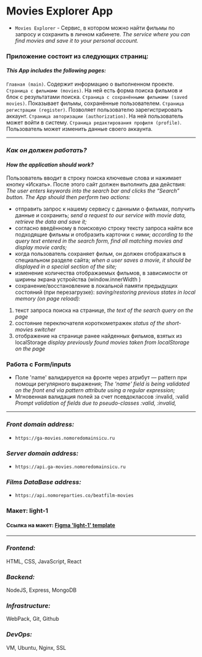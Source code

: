 # Movies Explorer App
- `Movies Explorer` - Сервис, в котором можно найти фильмы по запросу и сохранить в личном кабинете.
*The service where you can find movies and save it to your personal account.*

### Приложение состоит из следующих страниц:
#### *This App includes the following pages:*
`Главная (main)`. Содержит информацию о выполненном проекте.
`Страница с фильмами (movies)`. На ней есть форма поиска фильмов и блок с результатами поиска.
`Страница с сохранёнными фильмами (saved movies)`. Показывает фильмы, сохранённые пользователем.
`Страница регистрации (register)`. Позволяет пользователю зарегистрировать аккаунт.
`Страница авторизации (authorization)`. На ней пользователь может войти в систему.
`Страница редактирования профиля (profile)`. Пользователь может изменить данные своего аккаунта. 

--- 
### *Как он должен работать?*
#### *How the application should work?*
Пользователь вводит в строку поиска ключевые слова и нажимает кнопку «Искать». После этого сайт должен выполнить два действия:
*The user enters keywords into the search bar and clicks the “Search” button. The App should then perform two actions:*
- отправить запрос к нашему сервису с данными о фильмах, получить данные и сохранить;
*send a request to our service with movie data, retrieve the data and save it;*
- согласно введённому в поисковую строку тексту запроса найти все подходящие фильмы и отобразить карточки с ними;
*according to the query text entered in the search form, find all matching movies and display movie cards;*
- когда пользователь сохраняет фильм, он должен отображаться в специальном разделе сайта;
*when a user saves a movie, it should be displayed in a special section of the site;*
- изменение количества отображаемых фильмов, в зависимости от ширины экрана устройства (window.innerWidth )
- сохранение/восстановление в локальной памяти предыдущих состояний (при перезагрузке): 
*saving/restoring previous states in local memory (on page reload):*
1. текст запроса поиска на странице,
*the text of the search query on the page*
2. состояние переключателя короткометражек 
*status of the short-movies switcher*
3. отображение на странице ранее найденных фильмов, взятых из localStorage
*display previously found movies taken from localStorage on the page*

### Работа с Form/inputs
- Поле 'name' валидируется на фронте через атрибут — pattern при помощи регулярного выражения; 
*The 'name' field is being validated on the front end via pattern attribute using a regular expression;*
- Мгновенная валидация полей за счет псевдоклассов :invalid, :valid
*Prompt validation of fields due to pseudo-classes :valid, :invalid,*


---
### *Front domain address:*
- `https://ga-movies.nomoredomainsicu.ru`

### *Server domain address:*
- `https://api.ga-movies.nomoredomainsicu.ru`

### *Films DataBase address:*
-  `https://api.nomoreparties.co/beatfilm-movies`

### Макет: light-1
#### Ссылка на макет: [Figma 'light-1' template](https://www.figma.com/file/6FMWkB94wE7KTkcCgUXtnC/light-1?type=design&node-id=932-3961&mode=design&t=VCMDVvNjAbCo2lft-0)

---
### *Frontend:*
HTML, CSS, JavaScript, React
### *Backend:*
NodeJS, Express, MongoDB
### *Infrastructure:*
WebPack, Git, Github
### *DevOps:*
VM, Ubuntu, Nginx, SSL
